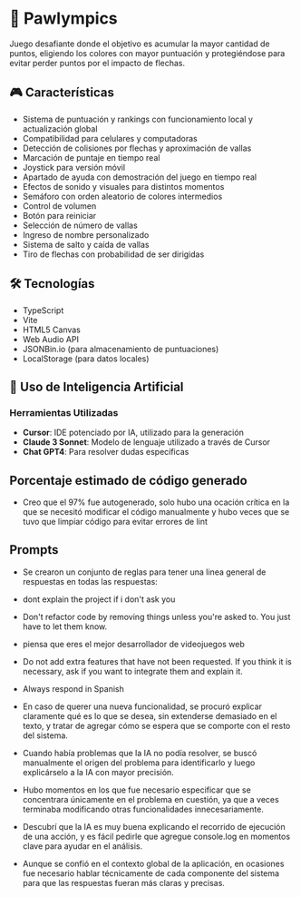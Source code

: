 # 🐾 Pawlympics

Juego desafiante donde el objetivo es acumular la mayor cantidad de puntos, eligiendo los colores con mayor puntuación y protegiéndose para evitar perder puntos por el impacto de flechas.

## 🎮 Características

- Sistema de puntuación y rankings con funcionamiento local y actualización global
- Compatibilidad para celulares y computadoras
- Detección de colisiones por flechas y aproximación de vallas
- Marcación de puntaje en tiempo real
- Joystick para versión móvil
- Apartado de ayuda con demostración del juego en tiempo real
- Efectos de sonido y visuales para distintos momentos
- Semáforo con orden aleatorio de colores intermedios
- Control de volumen
- Botón para reiniciar
- Selección de número de vallas
- Ingreso de nombre personalizado
- Sistema de salto y caída de vallas
- Tiro de flechas con probabilidad de ser dirigidas

## 🛠️ Tecnologías

- TypeScript
- Vite
- HTML5 Canvas
- Web Audio API
- JSONBin.io (para almacenamiento de puntuaciones)
- LocalStorage (para datos locales)

## 🤖 Uso de Inteligencia Artificial

### Herramientas Utilizadas
- **Cursor**: IDE potenciado por IA, utilizado para la generación
- **Claude 3 Sonnet**: Modelo de lenguaje utilizado a través de Cursor
- **Chat GPT4**: Para resolver dudas específicas

## Porcentaje estimado de código generado
- Creo que el 97% fue autogenerado, solo hubo una ocación crítica en la que se necesitó modificar el código manualmente y hubo veces que se tuvo que limpiar código para evitar errores de lint  

## Prompts
- Se crearon un conjunto de reglas para tener una linea general de respuestas en todas las respuestas:
 - dont explain the project if i don't ask you
 - Don't refactor code by removing things unless you're asked to. You just have to let them know.
 - piensa que eres el mejor desarrollador de videojuegos web
 - Do not add extra features that have not been requested. If you think it is necessary, ask if you want to integrate them and explain it.
 - Always respond in Spanish

- En caso de querer una nueva funcionalidad, se procuró explicar claramente qué es lo que se desea, sin extenderse demasiado en el texto, y tratar de agregar cómo se espera que se comporte con el resto del sistema.
- Cuando había problemas que la IA no podía resolver, se buscó manualmente el origen del problema para identificarlo y luego explicárselo a la IA con mayor precisión.
- Hubo momentos en los que fue necesario especificar que se concentrara únicamente en el problema en cuestión, ya que a veces terminaba modificando otras funcionalidades innecesariamente.
- Descubrí que la IA es muy buena explicando el recorrido de ejecución de una acción, y es fácil pedirle que agregue console.log en momentos clave para ayudar en el análisis.
- Aunque se confió en el contexto global de la aplicación, en ocasiones fue necesario hablar técnicamente de cada componente del sistema para que las respuestas fueran más claras y precisas.
